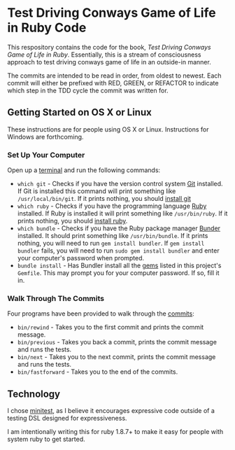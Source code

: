 # Test Driving Conways Game of Life in Ruby Code

This respository contains the code for the book, _Test Driving Conways Game of
Life in Ruby_. Essentially, this is a stream of consciousness approach to test
driving conways game of life in an outside-in manner.

The commits are intended to be read in order, from oldest to newest. Each
commit will either be prefixed with RED, GREEN, or REFACTOR to indicate which
step in the TDD cycle the commit was written for.

## Getting Started on OS X or Linux

These instructions are for people using OS X or Linux. Instructions for Windows
are forthcoming.

### Set Up Your Computer
Open up a [terminal](http://glossary.codeunion.io/terminal) and run the
following commands:

* `which git` - Checks if you have the version control system
  [Git](http://glossary.codeunion.io/git) installed. If Git is installed this
  command will print something like `/usr/local/bin/git`. If it prints nothing,
  you should [install
  git](http://git-scm.com/book/en/v2/Getting-Started-Installing-Git)
* `which ruby` - Checks if you have the programming language
  [Ruby](http://glossary.codeunion.io/ruby) installed.  If Ruby is installed it
  will print something like `/usr/bin/ruby`.  If it prints nothing, you should
  [install ruby](https://www.ruby-lang.org/en/installation/).
* `which bundle` - Checks if you have the Ruby package manager
  [Bunder](http://bundler.io) installed. It should print something like
  `/usr/bin/bundle`. If it prints nothing, you will need to run `gem install
  bundler`. If `gem install bundler` fails, you will need to run `sudo gem
  install bundler` and enter your computer's password when prompted.
* `bundle install` - Has Bundler install all the
  [gems](http://glossary.codeunion.io/gem) listed in this project's `Gemfile`.
  This may prompt you for your computer password. If so, fill it in.


### Walk Through The Commits
Four programs have been provided to walk through the [commits](http://glossary.codeunion.io/commit-git):

* `bin/rewind` - Takes you to the first commit and prints the commit message.
* `bin/previous` - Takes you back a commit, prints the commit message and runs
  the tests.
* `bin/next` - Takes you to the next commit, prints the commit message and runs
  the tests.
* `bin/fastforward` - Takes you to the end of the commits.

## Technology

I chose [minitest](https://github.com/seattlerb/minitest), as I believe it
encourages expressive code outside of a testing DSL designed for
expressiveness.

I am intentionally writing this for ruby 1.8.7+ to make it easy for people with
system ruby to get started.
